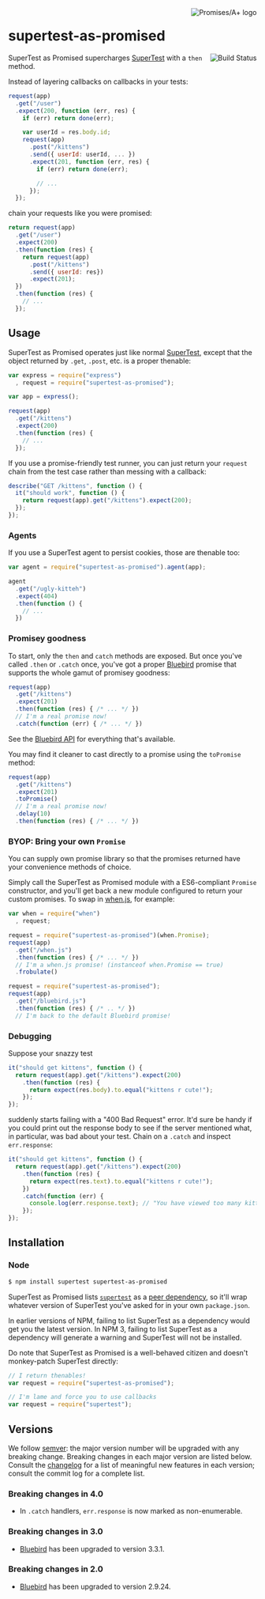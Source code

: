 <a href="http://promisesaplus.com/">
  <img src="https://promises-aplus.github.io/promises-spec/assets/logo-small.png"
    align="right" valign="top" alt="Promises/A+ logo">
</a>

# supertest-as-promised

<a href="https://travis-ci.org/WhoopInc/supertest-as-promised">
  <img src="https://travis-ci.org/WhoopInc/supertest-as-promised.svg?branch=master"
    align="right" valign="top" alt="Build Status">
</a>

SuperTest as Promised supercharges [SuperTest] with a `then` method.

Instead of layering callbacks on callbacks in your tests:

```js
request(app)
  .get("/user")
  .expect(200, function (err, res) {
    if (err) return done(err);

    var userId = res.body.id;
    request(app)
      .post("/kittens")
      .send({ userId: userId, ... })
      .expect(201, function (err, res) {
        if (err) return done(err);

        // ...
      });
  });
```

chain your requests like you were promised:

```js
return request(app)
  .get("/user")
  .expect(200)
  .then(function (res) {
    return request(app)
      .post("/kittens")
      .send({ userId: res})
      .expect(201);
  })
  .then(function (res) {
    // ...
  });
```

## Usage

SuperTest as Promised operates just like normal [SuperTest], except that the
object returned by `.get`, `.post`, etc. is a proper
thenable:

```js
var express = require("express")
  , request = require("supertest-as-promised");

var app = express();

request(app)
  .get("/kittens")
  .expect(200)
  .then(function (res) {
    // ...
  });
```

If you use a promise-friendly test runner, you can just
return your `request` chain from the test case rather than messing with a
callback:

```js
describe("GET /kittens", function () {
  it("should work", function () {
    return request(app).get("/kittens").expect(200);
  });
});
```

### Agents

If you use a SuperTest agent to persist cookies, those are thenable too:

```js
var agent = require("supertest-as-promised").agent(app);

agent
  .get("/ugly-kitteh")
  .expect(404)
  .then(function () {
    // ...
  })
```


### Promisey goodness

To start, only the `then` and `catch` methods are exposed. But once you've
called `.then` or `.catch` once, you've got a proper [Bluebird] promise that
supports the whole gamut of promisey goodness:

```js
request(app)
  .get("/kittens")
  .expect(201)
  .then(function (res) { /* ... */ })
  // I'm a real promise now!
  .catch(function (err) { /* ... */ })
```

See the [Bluebird API][bluebird-api] for everything that's available.

You may find it cleaner to cast directly to a promise using the `toPromise`
method:

```js
request(app)
  .get("/kittens")
  .expect(201)
  .toPromise()
  // I'm a real promise now!
  .delay(10)
  .then(function (res) { /* ... */ })
```

### BYOP: Bring your own `Promise`

You can supply own promise library so that the promises returned have your
convenience methods of choice.

Simply call the SuperTest as Promised module with a ES6-compliant `Promise`
constructor, and you'll get back a new module configured to return your custom
promises. To swap in [when.js], for example:

```js
var when = require("when")
  , request;

request = require("supertest-as-promised")(when.Promise);
request(app)
  .get("/when.js")
  .then(function (res) { /* ... */ })
  // I'm a when.js promise! (instanceof when.Promise == true)
  .frobulate()

request = require("supertest-as-promised");
request(app)
  .get("/bluebird.js")
  .then(function (res) { /* .. */ })
  // I'm back to the default Bluebird promise!
```

### Debugging

Suppose your snazzy test

```js
it("should get kittens", function () {
  return request(app).get("/kittens").expect(200)
    .then(function (res) {
      return expect(res.body).to.equal("kittens r cute!");
    });
});
```

suddenly starts failing with a "400 Bad Request" error. It'd sure be
handy if you could print out the response body to see if the server
mentioned what, in particular, was bad about your test. Chain on a
`.catch` and inspect `err.response`:

```js
it("should get kittens", function () {
  return request(app).get("/kittens").expect(200)
    .then(function (res) {
      return expect(res.text).to.equal("kittens r cute!");
    })
    .catch(function (err) {
      console.log(err.response.text); // "You have viewed too many kittens today."
    });
});
```


## Installation

### Node

```bash
$ npm install supertest supertest-as-promised
```

SuperTest as Promised lists [`supertest`][SuperTest] as a
[peer dependency][peer-dependency], so it'll wrap whatever version of SuperTest
you've asked for in your own `package.json`.

In earlier versions of NPM, failing to list SuperTest as a dependency would get
you the latest version. In NPM 3, failing to list SuperTest as a dependency will
generate a warning and SuperTest will not be installed.

Do note that SuperTest as Promised is a well-behaved citizen and doesn't
monkey-patch SuperTest directly:

```js
// I return thenables!
var request = require("supertest-as-promised");

// I'm lame and force you to use callbacks
var request = require("supertest");
```


## Versions

We follow [semver]: the major version number will be upgraded with any breaking
change. Breaking changes in each major version are listed below. Consult the
[changelog] for a list of meaningful new features in each version; consult the
commit log for a complete list.

### Breaking changes in 4.0

* In `.catch` handlers, `err.response` is now marked as non-enumerable.

### Breaking changes in 3.0

* [Bluebird][bluebird] has been upgraded to version 3.3.1.

### Breaking changes in 2.0

* [Bluebird][bluebird] has been upgraded to version 2.9.24.

[bluebird]: https://github.com/petkaantonov/bluebird
[bluebird-api]: https://github.com/petkaantonov/bluebird/blob/master/API.md#promiseisdynamic-value---boolean
[changelog]: CHANGELOG.md
[peer-dependency]: http://blog.nodejs.org/2013/02/07/peer-dependencies/
[semver]: http://semver.org
[SuperTest]: https://github.com/visionmedia/supertest
[when.js]: https://github.com/cujojs/when
